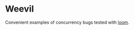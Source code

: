 # Weevil
Convenient examples of concurrency bugs tested with [loom](https://github.com/tokio-rs/loom/tree/master).
